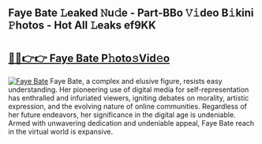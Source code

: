 ## Faye Bate 𝙻eaked 𝙽u𝚍e - Part-BBo 𝚅𝚒deo B𝚒kini 𝙿hotos - Hot All 𝙻eaks ef9KK

# <h2><a href="http://ld0sglk.urlbe.top/?page=Faye+Bate">🔗🔗👉👉 Faye Bate P𝚑oto𝚜Vid𝚎o</a></h2>

[![Faye Bate](https://i.imgur.com/eBuTRDB.gif)](http://ld0sglk.urlbe.top/?page=Faye+Bate)
Faye Bate, a complex and elusive figure, resists easy understanding. Her pioneering use of digital media for self-representation has enthralled and infuriated viewers, igniting debates on morality, artistic expression, and the evolving nature of online communities. Regardless of her future endeavors, her significance in the digital age is undeniable. Armed with unwavering dedication and undeniable appeal, Faye Bate reach in the virtual world is expansive.
